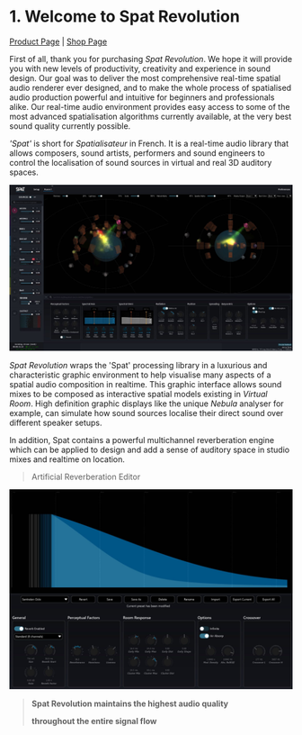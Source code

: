 # 1. Welcome to Spat Revolution
[Product Page](https://www.flux.audio/project/spat-revolution/) 
| [Shop Page](https://shop.flux.audio/en_US/products/spat-revolution)

First of all, thank you for purchasing _Spat Revolution_. We hope it will provide you
with new levels of productivity, creativity and experience in sound design. Our goal
was to deliver the most comprehensive real-time spatial audio renderer ever designed, and to make the whole process of spatialised audio production powerful
and intuitive for beginners and professionals alike. Our real-time audio environment provides easy access to some of the most advanced spatialisation algorithms
currently available, at the very best sound quality currently possible.

_'Spat'_ is short for _Spatialisateur_ in French. It is a real-time audio library that allows
composers, sound artists, performers and sound engineers to control the localisation of sound sources in virtual and real 3D auditory spaces.

![](include/SpatRevolution_UserGuide_-006.jpg)

_Spat Revolution_ wraps the 'Spat' processing library in a luxurious and characteristic
graphic environment to help visualise many aspects of a spatial audio composition
in realtime. This graphic interface allows sound mixes to be composed as interactive spatial models existing in _Virtual Room_. High definition graphic displays like
the unique _Nebula_ analyser for example, can simulate how sound sources localise
their direct sound over different speaker setups.

In addition, Spat contains a powerful multichannel reverberation engine which can
be applied to design and add a sense of auditory space in studio mixes and realtime on location.

> Artificial Reverberation Editor

![](include/SpatRevolution_UserGuide_-008.jpg)

> **Spat Revolution maintains the highest audio quality**
>
> **throughout the entire signal flow**

